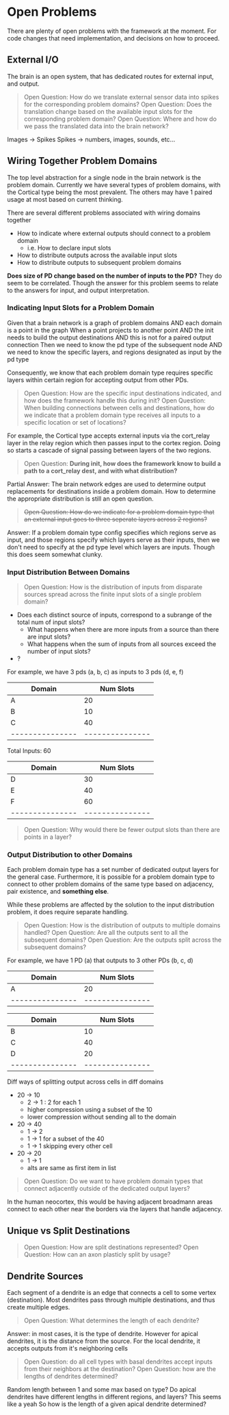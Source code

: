 # Open Problems

There are plenty of open problems with the framework at the moment. For code changes that need implementation, and decisions on how to proceed.

## External I/O

The brain is an open system, that has dedicated routes for external input, and output.

> Open Question: How do we translate external sensor data into spikes for the corresponding problem domains?
> Open Question: Does the translation change based on the available input slots for the corresponding problem domain?
> Open Question: Where and how do we pass the translated data into the brain network?

Images -> Spikes
Spikes -> numbers, images, sounds, etc...

## Wiring Together Problem Domains

The top level abstraction for a single node in the brain network is the problem domain. Currently we have several types of problem domains, with the Cortical type being the most prevalent. The others may have 1 paired usage at most based on current thinking.

There are several different problems associated with wiring domains together

- How to indicate where external outputs should connect to a problem domain
  - i.e. How to declare input slots
- How to distribute outputs across the available input slots
- How to distribute outputs to subsequent problem domains

**Does size of PD change based on the number of inputs to the PD?**
They do seem to be correlated. Though the answer for this problem seems to relate to the answers for input, and output interpretation.

### Indicating Input Slots for a Problem Domain

Given that a brain network is a graph of problem domains
AND each domain is a point in the graph
When a point projects to another point
AND the init needs to build the output destinations
AND this is not for a paired output connection
Then we need to know the pd type of the subsequent node
AND we need to know the specific layers, and regions designated as input by the pd type

Consequently, we know that each problem domain type requires specific layers within certain region for accepting output from other PDs.

> Open Question: How are the specific input destinations indicated, and how does the framework handle this during init?
> Open Question: When building connections between cells and destinations, how do we indicate that a problem domain type receives all inputs to a specific location or set of locations?

For example, the Cortical type accepts external inputs via the cort_relay layer in the relay region which then passes input to the cortex region. Doing so starts a cascade of signal passing between layers of the two regions.

> Open Question: **During init, how does the framework know to build a path to a cort_relay dest, and with what distribution?**

Partial Answer: The brain network edges are used to determine output replacements for destinations inside a problem domain. How to determine the appropriate distribution is still an open question.

> ~~Open Question: How do we indicate for a problem domain type that an external input goes to three seperate layers across 2 regions?~~

Answer: If a problem domain type config specifies which regions serve as input, and those regions specify which layers serve as their inputs, then we don't need to specify at the pd type level which layers are inputs. Though this does seem somewhat clunky.

### Input Distribution Between Domains

> Open Question: How is the distribution of inputs from disparate sources spread across the finite input slots of a single problem domain?

- Does each distinct source of inputs, correspond to a subrange of the total num of input slots?
  - What happens when there are more inputs from a source than there are input slots?
  - What happens when the sum of inputs from all sources exceed the number of input slots?
- ?

For example, we have 3 pds (a, b, c) as inputs to 3 pds (d, e, f)

| **Domain**    | **Num Slots** |
|---------------|---------------|
| A             | 20            |
| B             | 10            |
| C             | 40            |
|---------------|---------------|
Total Inputs: 60

| **Domain**    | **Num Slots** |
|---------------|---------------|
| D             | 30            |
| E             | 40            |
| F             | 60            |
|---------------|---------------|

> Open Question: Why would there be fewer output slots than there are points in a layer?

### Output Distribution to other Domains

Each problem domain type has a set number of dedicated output layers for the general case. Furthermore, it is possible for a problem domain type to connect to other problem domains of the same type based on adjacency, pair existence, and **something else**.

While these problems are affected by the solution to the input distribution problem, it does require separate handling.

> Open Question: How is the distribution of outputs to multiple domains handled?
> Open Question: Are all the outputs sent to all the subsequent domains?
> Open Question: Are the outputs split across the subsequent domains?

For example, we have 1 PD (a) that outputs to 3 other PDs (b, c, d)

| **Domain**    | **Num Slots** |
|---------------|---------------|
| A             | 20            |
|---------------|---------------|

| **Domain**    | **Num Slots** |
|---------------|---------------|
| B             | 10            |
| C             | 40            |
| D             | 20            |
|---------------|---------------|

Diff ways of splitting output across cells in diff domains

- 20 -> 10
  - 2 -> 1 : 2 for each 1
  - higher compression using a subset of the 10
  - lower compression without sending all to the domain
- 20 -> 40
  - 1 -> 2
  - 1 -> 1 for a subset of the 40
  - 1 -> 1 skipping every other cell
- 20 -> 20
  - 1 -> 1
  - alts are same as first item in list

> Open Question: Do we want to have problem domain types that connect adjacently outside of the dedicated output layers?

In the human neocortex, this would be having adjacent broadmann areas connect to each other near the borders via the layers that handle adjacency.

## Unique vs Split Destinations

> Open Question: How are split destinations represented?
> Open Question: How can an axon plasticly split by usage?

## Dendrite Sources

Each segment of a dendrite is an edge that connects a cell to some vertex (destination). Most dendrites pass through multiple destinations, and thus create multiple edges.

> Open Question: What determines the length of each dendrite?

Answer: in most cases, it is the type of dendrite. However for apical dendrites, it is the distance from the source. For the local dendrite, it accepts outputs from it's neighboring cells

> Open Question: do all cell types with basal dendrites accept inputs from their neighbors at the destination?
> Open Question: how are the lengths of dendrites determined?

Random length between 1 and some max based on type?
Do apical dendrites have different lengths in different regions, and layers? This seems like a yeah
So how is the length of a given apical dendrite determined?

